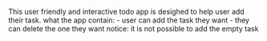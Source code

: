This user friendly and interactive todo app is desighed to help user add their task.
what the app contain:
    - user can add the task they want 
    - they can delete the one they want 
notice: it is not possible to add the empty task 